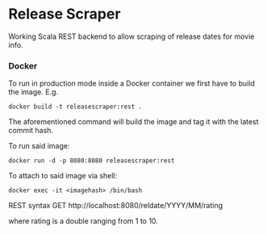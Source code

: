 # Release Scraper

Working Scala REST backend to allow scraping of release dates for movie info.

### Docker

To run in production mode inside a Docker container we first have to build the image. E.g.

```
docker build -t releasescraper:rest .
```

The aforementioned command will build the image and tag it with the latest commit hash.

To run said image:

```
docker run -d -p 8080:8080 releasescraper:rest
```

To attach to said image via shell:

```
docker exec -it <imagehash> /bin/bash
```

REST syntax
GET http://localhost:8080/reldate/YYYY/MM/rating

where rating is a double ranging from 1 to 10.
